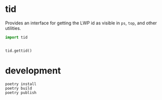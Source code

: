 # tid

Provides an interface for getting the LWP id as visible in `ps`, `top`,
and other utilities.

```python
import tid


tid.gettid()
```

# development

```
poetry install
poetry build
poetry publish
```

